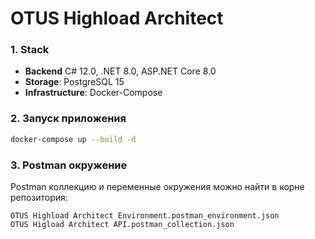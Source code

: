 # OTUS Highload Architect

### 1. Stack
- **Backend** C# 12.0, .NET 8.0, ASP.NET Core 8.0
- **Storage**: PostgreSQL 15
- **Infrastructure**: Docker-Compose

### 2. Запуск приложения
```bash
docker-compose up --build -d
```

### 3. Postman окружение
Postman коллекцию и переменные окружения можно найти в корне репозитория:
```
OTUS Highload Architect Environment.postman_environment.json
OTUS Higload Architect API.postman_collection.json
```
